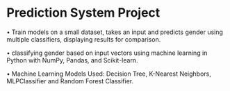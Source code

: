 # Prediction System Project

•	Train models on a small dataset, takes an input and predicts gender using multiple classifiers, displaying results for comparison.

•	classifying gender based on input vectors using machine learning in Python with NumPy, Pandas, and Scikit-learn.

•	Machine Learning Models Used: Decision Tree, K-Nearest Neighbors, MLPClassifier and Random Forest Classifier.

